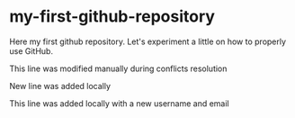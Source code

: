 # my-first-github-repository
Here my first github repository. Let's experiment a little on how to properly use GitHub.

This line was modified manually during conflicts resolution

New line was added locally

This line was added locally with a new username and email